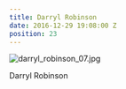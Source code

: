 ```yaml
---
title: Darryl Robinson
date: 2016-12-29 19:08:00 Z
position: 23
---
```


![darryl_robinson_07.jpg](/uploads/darryl_robinson_07.jpg)

Darryl Robinson